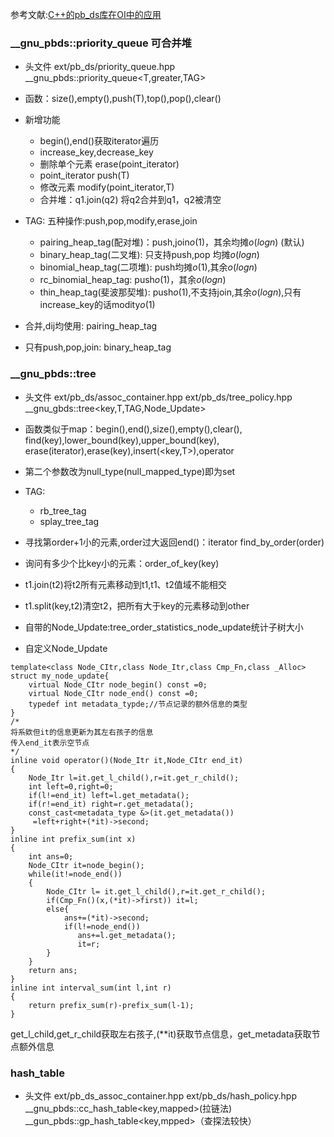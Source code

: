 参考文献:[C++的pb_ds库在OI中的应用](https://wenku.baidu.com/view/ffc18b542f60ddccdb38a00d.html?pn=NaN)

### __gnu_pbds::priority_queue 可合并堆

+ 头文件 ext/pb_ds/priority_queue.hpp
 __gnu_pbds::priority_queue<T,greater<T>,TAG> 

+ 函数：size(),empty(),push(T),top(),pop(),clear()

+ 新增功能
   + begin(),end()获取iterator遍历
   + increase_key,decrease_key
   + 删除单个元素 erase(point_iterator)
   + point_iterator push(T)
   + 修改元素 modify(point_iterator,T)
   + 合并堆：q1.join(q2) 将q2合并到q1，q2被清空

 + TAG:
 五种操作:push,pop,modify,erase,join
   + pairing_heap_tag(配对堆)：push,join$o(1)$，其余均摊$o(logn)$ (默认)
   + binary_heap_tag(二叉堆): 只支持push,pop 均摊$o(logn)$
   + binomial_heap_tag(二项堆): push均摊$o(1)$,其余$o(logn)$
   + rc_binomial_heap_tag: push$o(1)$，其余$o(logn)$
   + thin_heap_tag(斐波那契堆): push$o(1)$,不支持join,其余$o(logn)$,只有increase_key的话modity$o(1)$

+ 合并,dij均使用: pairing_heap_tag
+ 只有push,pop,join: binary_heap_tag


### __gnu_pbds::tree

+ 头文件 ext/pb_ds/assoc_container.hpp
        ext/pb_ds/tree_policy.hpp
    __gnu_gbds::tree<key,T,TAG,Node_Update>

+ 函数类似于map：begin(),end(),size(),empty(),clear(),
                find(key),lower_bound(key),upper_bound(key),
                erase(iterator),erase(key),insert(<key,T>),operator[](key)

+ 第二个参数改为null_type(null_mapped_type)即为set

+ TAG:
   + rb_tree_tag
   + splay_tree_tag

+ 寻找第order+1小的元素,order过大返回end()：iterator find_by_order(order)
+ 询问有多少个比key小的元素：order_of_key(key)
+ t1.join(t2)将t2所有元素移动到t1,t1、t2值域不能相交
+ t1.split(key,t2)清空t2，把所有大于key的元素移动到other
+ 自带的Node_Update:tree_order_statistics_node_update统计子树大小

+ 自定义Node_Update
```
template<class Node_CItr,class Node_Itr,class Cmp_Fn,class _Alloc>
struct my_node_update{
    virtual Node_CItr node_begin() const =0;
    virtual Node_CItr node_end() const =0;
    typedef int metadata_typde;//节点记录的额外信息的类型
}
/*
将系欸但it的信息更新为其左右孩子的信息
传入end_it表示空节点
*/
inline void operator()(Node_Itr it,Node_CItr end_it)
{
    Node_Itr l=it.get_l_child(),r=it.get_r_child();
    int left=0,right=0;
    if(l!=end_it) left=l.get_metadata();
    if(r!=end_it) right=r.get_metadata();
    const_cast<metadata_type &>(it.get_metadata())
     =left+right+(*it)->second;
}
inline int prefix_sum(int x)
{
    int ans=0;
    Node_CItr it=node_begin();
    while(it!=node_end())
    {
        Node_CItr l= it.get_l_child(),r=it.get_r_child();
        if(Cmp_Fn()(x,(*it)->first)) it=l;
        else{
            ans+=(*it)->second;
            if(l!=node_end())
               ans+=l.get_metadata();
               it=r;
        }
    }
    return ans;
}
inline int interval_sum(int l,int r)
{
    return prefix_sum(r)-prefix_sum(l-1);
}
```
get_l_child,get_r_child获取左右孩子,(**it)获取节点信息，get_metadata获取节点额外信息

### hash_table

+ 头文件 ext/pb_ds_assoc_container.hpp
         ext/pb_ds/hash_policy.hpp
   __gnu_pbds::cc_hash_table<key,mapped>(拉链法)
   __gun_pbds::gp_hash_table<key,mpped>（查探法较快）


